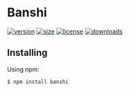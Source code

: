 # Banshi
[![version](https://img.shields.io/npm/v/banshi.svg?style=flat-square&logo=npm)](https://npmjs.com/package/banshi)
[![size](https://img.shields.io/bundlephobia/min/banshi.svg?style=flat-square&logo=npm)](https://npmjs.com/package/banshi)
[![license](https://img.shields.io/npm/l/banshi.svg?style=flat-square&logo=npm)](https://npmjs.com/package/banshi)
[![downloads](https://img.shields.io/npm/dm/banshi.svg?style=flat-square&logo=npm)](https://npmjs.com/package/banshi)

## Installing
Using npm:
```bash
$ npm install banshi
```
